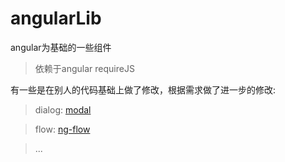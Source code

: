 angularLib
==========

angular为基础的一些组件

> 依赖于angular requireJS

有一些是在别人的代码基础上做了修改，根据需求做了进一步的修改:
> dialog: [modal](https://github.com/angular-ui/bootstrap/tree/master/src/modal)

> flow: [ng-flow](https://github.com/flowjs/ng-flow)

> ...

